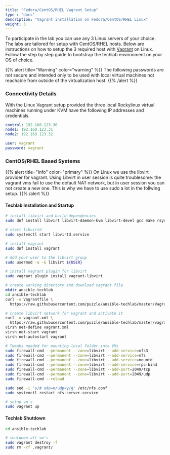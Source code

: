 ```yaml
---
title: "Fedora/CentOS/RHEL Vagrant Setup"
type : "docs"
description: "Vagrant installation on Fedora/CentOS/RHEL Linux"
weight: 3
---
```


To participate in the lab you can use any 3 Linux servers
of your choice.  The labs are tailored for setup with
CentOS/RHEL hosts. Below are instructions on how to setup
the 3 required host with [Vagrant][vagrant] on Linux.
Follow the step by step guide to bootstrap the techlab
environment on your OS of choice.

{{% alert title="Warning" color="warning" %}}
The following passwords are not secure and intended only to
be used with local virtual machines not reachable from outside
of the virtualization host.
{{% /alert %}}

### Connectivity Details

With the Linux Vagrant setup provided the three local
Rockylinux virtual machines running under KVM have the
following IP addresses and credentials.

```yaml
control: 192.168.123.30
node1: 192.168.123.31
node2: 192.168.123.32

user: vagrant
password: vagrant
```

### CentOS/RHEL Based Systems

{{% alert title="Info" color="primary" %}}
On Linux we use the libvirt provider for vagrant.
Using Libvirt in user session is quite troublesome:
the vagrant vms fail to use the default NAT network, but in user session you can not create a new one.
This is why we have to use sudo a lot in the follwing setup.
{{% /alert %}}

#### Techlab Installation and Startup

```bash
# install libvirt and build-dependencies
sudo dnf install libvirt libvirt-daemon-kvm libvirt-devel gcc make rsync

# start libvirtd
sudo systemctl start libvirtd.service

# install vagrant
sudo dnf install vagrant

# Add your user to the libvirt group
sudo usermod -a -G libvirt ${USER}

# install vagrant plugin for libvirt
sudo vagrant plugin install vagrant-libvirt

# create working directory and download vagrant file
mkdir ansible-techlab
cd ansible-techlab
curl -o Vagrantfile \
  https://raw.githubusercontent.com/puzzle/ansible-techlab/master/Vagrantfile.rhel

# create libvirt network for vagrant and activate it
curl -o vagrant.xml \
  https://raw.githubusercontent.com/puzzle/ansible-techlab/master/vagrant.xml
virsh net-define vagrant.xml
virsh net-start vagrant
virsh net-autostart vagrant

# Tweaks needed for mounting local folder into VMs
sudo firewall-cmd --permanent --zone=libvirt --add-service=nfs3
sudo firewall-cmd --permanent --zone=libvirt --add-service=nfs
sudo firewall-cmd --permanent --zone=libvirt --add-service=mountd
sudo firewall-cmd --permanent --zone=libvirt --add-service=rpc-bind
sudo firewall-cmd --permanent --zone=libvirt --add-port=2049/tcp
sudo firewall-cmd --permanent --zone=libvirt --add-port=2049/udp
sudo firewall-cmd --reload

sudo sed -i 's/# udp=n/udp=y/g' /etc/nfs.conf
sudo systemctl restart nfs-server.service

# setup vm's
sudo vagrant up
```

#### Techlab Shutdown

```bash
cd ansible-techlab

# shutdown all vm's
sudo vagrant destroy -f
sudo rm -rf .vagrant/
```

[vagrant]: https://www.vagrantup.com/
